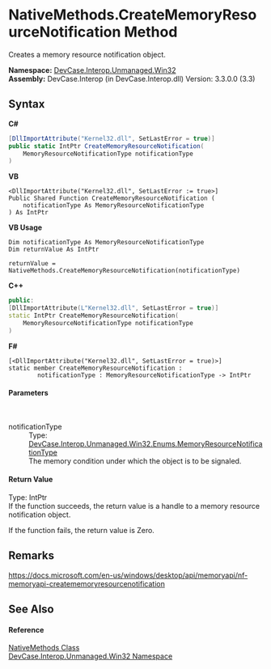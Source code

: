# NativeMethods.CreateMemoryResourceNotification Method 
 

Creates a memory resource notification object.

**Namespace:**&nbsp;<a href="N_DevCase_Interop_Unmanaged_Win32">DevCase.Interop.Unmanaged.Win32</a><br />**Assembly:**&nbsp;DevCase.Interop (in DevCase.Interop.dll) Version: 3.3.0.0 (3.3)

## Syntax

**C#**<br />
``` C#
[DllImportAttribute("Kernel32.dll", SetLastError = true)]
public static IntPtr CreateMemoryResourceNotification(
	MemoryResourceNotificationType notificationType
)
```

**VB**<br />
``` VB
<DllImportAttribute("Kernel32.dll", SetLastError := true>]
Public Shared Function CreateMemoryResourceNotification ( 
	notificationType As MemoryResourceNotificationType
) As IntPtr
```

**VB Usage**<br />
``` VB Usage
Dim notificationType As MemoryResourceNotificationType
Dim returnValue As IntPtr

returnValue = NativeMethods.CreateMemoryResourceNotification(notificationType)
```

**C++**<br />
``` C++
public:
[DllImportAttribute(L"Kernel32.dll", SetLastError = true)]
static IntPtr CreateMemoryResourceNotification(
	MemoryResourceNotificationType notificationType
)
```

**F#**<br />
``` F#
[<DllImportAttribute("Kernel32.dll", SetLastError = true)>]
static member CreateMemoryResourceNotification : 
        notificationType : MemoryResourceNotificationType -> IntPtr 

```


#### Parameters
&nbsp;<dl><dt>notificationType</dt><dd>Type: <a href="T_DevCase_Interop_Unmanaged_Win32_Enums_MemoryResourceNotificationType">DevCase.Interop.Unmanaged.Win32.Enums.MemoryResourceNotificationType</a><br />The memory condition under which the object is to be signaled.</dd></dl>

#### Return Value
Type: IntPtr<br />If the function succeeds, the return value is a handle to a memory resource notification object. 

 If the function fails, the return value is Zero.

## Remarks
<a href="https://docs.microsoft.com/en-us/windows/desktop/api/memoryapi/nf-memoryapi-creatememoryresourcenotification" target="_blank">https://docs.microsoft.com/en-us/windows/desktop/api/memoryapi/nf-memoryapi-creatememoryresourcenotification</a>

## See Also


#### Reference
<a href="T_DevCase_Interop_Unmanaged_Win32_NativeMethods">NativeMethods Class</a><br /><a href="N_DevCase_Interop_Unmanaged_Win32">DevCase.Interop.Unmanaged.Win32 Namespace</a><br />